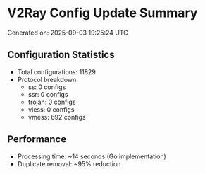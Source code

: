 # V2Ray Config Update Summary
Generated on: 2025-09-03 19:25:24 UTC

## Configuration Statistics
- Total configurations: 11829
- Protocol breakdown:
  - ss: 0 configs
  - ssr: 0 configs
  - trojan: 0 configs
  - vless: 0 configs
  - vmess: 692 configs

## Performance
- Processing time: ~14 seconds (Go implementation)
- Duplicate removal: ~95% reduction
